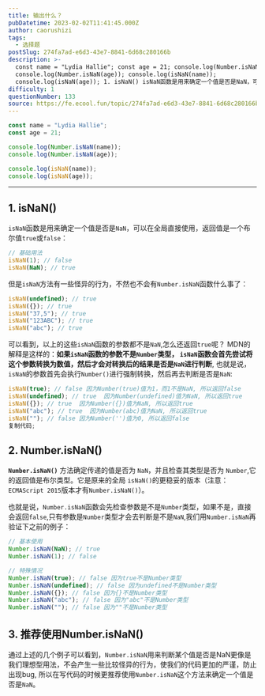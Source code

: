 ```yaml
---
title: 输出什么？
pubDatetime: 2023-02-02T11:41:45.000Z
author: caorushizi
tags:
  - 选择题
postSlug: 274fa7ad-e6d3-43e7-8841-6d68c280166b
description: >-
  const name = "Lydia Hallie"; const age = 21; console.log(Number.isNaN(name));
  console.log(Number.isNaN(age)); console.log(isNaN(name));
  console.log(isNaN(age)); 1. isNaN() isNaN函数是用来确定一个值是否是NaN，可以在全局直
difficulty: 1
questionNumber: 133
source: https://fe.ecool.fun/topic/274fa7ad-e6d3-43e7-8841-6d68c280166b
---
```


```javascript
const name = "Lydia Hallie";
const age = 21;

console.log(Number.isNaN(name));
console.log(Number.isNaN(age));

console.log(isNaN(name));
console.log(isNaN(age));
```

---

## 1\. isNaN()

`isNaN`函数是用来确定一个值是否是`NaN`，可以在全局直接使用，返回值是一个布尔值`true`或`false`：

```js
// 基础用法
isNaN(1); // false
isNaN(NaN); // true
```

但是`isNaN`方法有一些怪异的行为，不然也不会有`Number.isNaN`函数什么事了：

```js
isNaN(undefined); // true
isNaN({}); // true
isNaN("37,5"); // true
isNaN("123ABC"); // true
isNaN("abc"); // true
```

可以看到，以上的这些`isNaN`函数的参数都不是`NaN`,怎么还返回`true`呢？ MDN的解释是这样的：**如果`isNaN`函数的参数不是`Number`类型， `isNaN`函数会首先尝试将这个参数转换为数值，然后才会对转换后的结果是否是`NaN`进行判断**, 也就是说，`isNaN`的参数首先会执行`Number()`进行强制转换，然后再去判断是否是`NaN`:

```js
isNaN(true); // false 因为Number(true)值为1，而1不是NaN, 所以返回false
isNaN(undefined); // true  因为Number(undefined)值为NaN, 所以返回true
isNaN({}); // true  因为Number({})值为NaN, 所以返回true
isNaN("abc"); // true  因为Number(abc)值为NaN, 所以返回true
isNaN(""); // false 因为Number('')值为0, 所以返回false
复制代码;
```

## 2\. Number.isNaN()

**`Number.isNaN()`** 方法确定传递的值是否为 `NaN`，并且检查其类型是否为 `Number`,它的返回值是布尔类型。它是原来的全局 `isNaN()`的更稳妥的版本（注意：`ECMAScript 2015`版本才有`Number.isNaN()`）。

也就是说，`Number.isNaN`函数会先检查参数是不是`Number`类型，如果不是，直接会返回`false`,只有参数是`Number`类型才会去判断是不是`NaN`,我们用`Number.isNaN`再验证下之前的例子：

```js
// 基本使用
Number.isNaN(NaN); // true
Number.isNaN(1); // false

// 特殊情况
Number.isNaN(true); // false 因为true不是Number类型
Number.isNaN(undefined); // false 因为undefined不是Number类型
Number.isNaN({}); // false 因为{}不是Number类型
Number.isNaN("abc"); // false 因为"abc"不是Number类型
Number.isNaN(""); // false 因为""不是Number类型
```

## 3\. 推荐使用Number.isNaN()

通过上述的几个例子可以看到，`Number.isNaN`用来判断某个值是否是NaN更像是我们理想型用法，不会产生一些比较怪异的行为，使我们的代码更加的严谨，防止出现bug, 所以在写代码的时候更推荐使用`Number.isNaN`这个方法来确定一个值是否是`NaN`。

